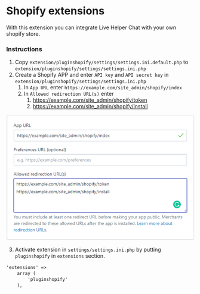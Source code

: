 Shopify extensions
==============

With this extension you can integrate Live Helper Chat with your own shopify store.

### Instructions

1. Copy `extension/pluginshopify/settings/settings.ini.default.php` to `extension/pluginshopify/settings/settings.ini.php`
2. Create a Shopify APP and enter `API key` and `API secret key` in `extension/pluginshopify/settings/settings.ini.php`
   1. In `App URL` enter `https://example.com/site_admin/shopify/index`
   2. In `Allowed redirection URL(s)` enter
      1. https://example.com/site_admin/shopify/token
      2. https://example.com/site_admin/shopify/install

![See image](https://raw.githubusercontent.com/LiveHelperChat/pluginshopify/main/doc/shopify.png)

3. Activate extension in `settings/settings.ini.php` by putting `pluginshopify` in `extensions` section.

```
'extensions' =>
    array (
        'pluginshopify'
    ),
```

